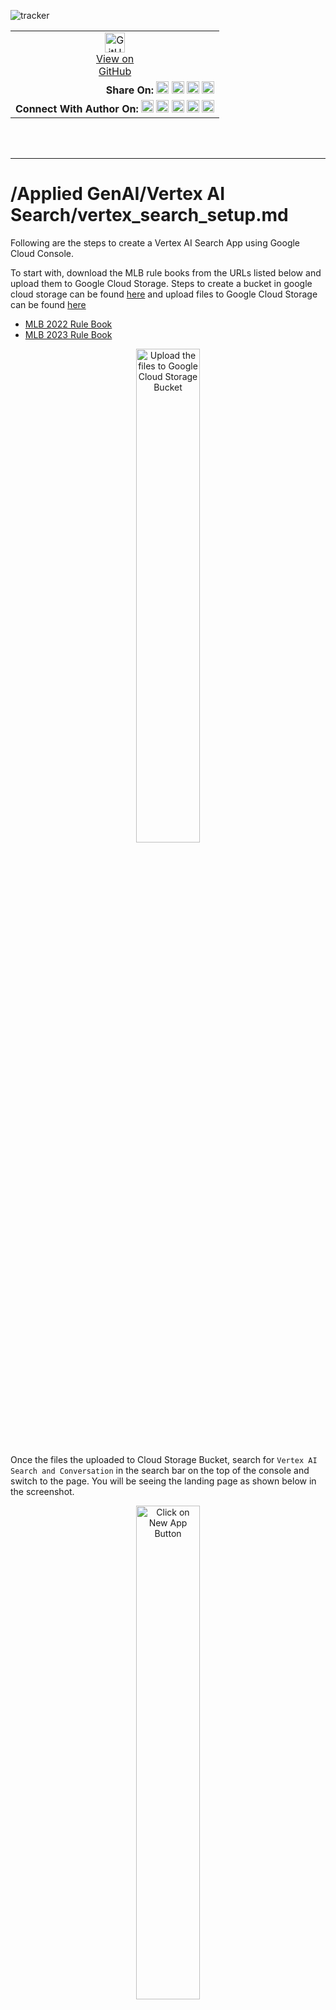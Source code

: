 ![tracker](https://us-central1-vertex-ai-mlops-369716.cloudfunctions.net/pixel-tracking?path=statmike%2Fvertex-ai-mlops%2FApplied+GenAI%2Flegacy%2FVertex+AI+Search&file=vertex_search_setup.md)
<!--- header table --->
<table>
<tr>     
  <td style="text-align: center">
    <a href="https://github.com/statmike/vertex-ai-mlops/blob/main/Applied%20GenAI/legacy/Vertex%20AI%20Search/vertex_search_setup.md">
      <img width="32px" src="https://www.svgrepo.com/download/217753/github.svg" alt="GitHub logo">
      <br>View on<br>GitHub
    </a>
  </td>
</tr>
<tr>
  <td style="text-align: right">
    <b>Share On: </b> 
    <a href="https://www.linkedin.com/sharing/share-offsite/?url=https%3A//github.com/statmike/vertex-ai-mlops/blob/main/Applied+GenAI%2Flegacy%2FVertex+AI+Search/vertex_search_setup.md"><img src="https://upload.wikimedia.org/wikipedia/commons/8/81/LinkedIn_icon.svg" alt="Linkedin Logo" width="20px"></a> 
    <a href="https://reddit.com/submit?url=https%3A//github.com/statmike/vertex-ai-mlops/blob/main/Applied+GenAI%2Flegacy%2FVertex+AI+Search/vertex_search_setup.md"><img src="https://redditinc.com/hubfs/Reddit%20Inc/Brand/Reddit_Logo.png" alt="Reddit Logo" width="20px"></a> 
    <a href="https://bsky.app/intent/compose?text=https%3A//github.com/statmike/vertex-ai-mlops/blob/main/Applied+GenAI%2Flegacy%2FVertex+AI+Search/vertex_search_setup.md"><img src="https://upload.wikimedia.org/wikipedia/commons/7/7a/Bluesky_Logo.svg" alt="BlueSky Logo" width="20px"></a> 
    <a href="https://twitter.com/intent/tweet?url=https%3A//github.com/statmike/vertex-ai-mlops/blob/main/Applied+GenAI%2Flegacy%2FVertex+AI+Search/vertex_search_setup.md"><img src="https://upload.wikimedia.org/wikipedia/commons/5/5a/X_icon_2.svg" alt="X (Twitter) Logo" width="20px"></a> 
  </td>
</tr>
<tr>
  <td style="text-align: right">
    <b>Connect With Author On: </b> 
    <a href="https://www.linkedin.com/in/statmike"><img src="https://upload.wikimedia.org/wikipedia/commons/8/81/LinkedIn_icon.svg" alt="Linkedin Logo" width="20px"></a>
    <a href="https://www.github.com/statmike"><img src="https://www.svgrepo.com/download/217753/github.svg" alt="GitHub Logo" width="20px"></a> 
    <a href="https://www.youtube.com/@statmike-channel"><img src="https://upload.wikimedia.org/wikipedia/commons/f/fd/YouTube_full-color_icon_%282024%29.svg" alt="YouTube Logo" width="20px"></a>
    <a href="https://bsky.app/profile/statmike.bsky.social"><img src="https://upload.wikimedia.org/wikipedia/commons/7/7a/Bluesky_Logo.svg" alt="BlueSky Logo" width="20px"></a> 
    <a href="https://x.com/statmike"><img src="https://upload.wikimedia.org/wikipedia/commons/5/5a/X_icon_2.svg" alt="X (Twitter) Logo" width="20px"></a>
  </td>
</tr>
</table><br/><br/>

---
# /Applied GenAI/Vertex AI Search/vertex_search_setup.md

Following are the steps to create a Vertex AI Search App using Google Cloud Console.

To start with, download the MLB rule books from the URLs listed below and upload them to Google Cloud Storage. Steps to create a bucket in google cloud storage can be found [here](https://cloud.google.com/storage/docs/creating-buckets) and upload files to Google Cloud Storage can be found [here](https://cloud.google.com/storage/docs/uploading-objects)

- [MLB 2022 Rule Book](https://img.mlbstatic.com/mlb-images/image/upload/mlb/hhvryxqioipb87os1puw.pdf)
- [MLB 2023 Rule Book](https://img.mlbstatic.com/mlb-images/image/upload/mlb/wqn5ah4c3qtivwx3jatm.pdf)

<p align="center" width="100%"><center>
    <img align="center" alt="Upload the files to Google Cloud Storage Bucket" src="../../../architectures/notebooks/applied/genai/vertex_ai_search/vertex_search_step_0.png" width="45%">
</center></p>

Once the files the uploaded to Cloud Storage Bucket, search for `Vertex AI Search and Conversation` in the search bar on the top of the console and switch to the page. You will be seeing the landing page as shown below in the screenshot.

<p align="center" width="100%"><center>
    <img align="center" alt="Click on New App Button" src="../../../architectures/notebooks/applied/genai/vertex_ai_search/vertex_search_step_1.png" width="45%">
</center></p>

Click on `New App` and select `Search` as App Type.

<p align="center" width="100%"><center>
    <img align="center" alt="Select Search" src="../../../architectures/notebooks/applied/genai/vertex_ai_search/vertex_search_step_2.png" width="45%">
</center></p>

Under Configuration, make sure to turn on `Enterprise Edition Features` and `Advanced LLM Features`. Also, Enter the `App Name` and select the region as `global`.

<p align="center" width="100%"><center>
    <img align="center" alt="Enter the App Name and Click Continue" src="../../../architectures/notebooks/applied/genai/vertex_ai_search/vertex_search_step_3.png" width="45%">
</center></p>

Next Step is to create a `Data Store`. Click on `Create New Data Store` and Select `Cloud Storage` as Data Source. 

<p align="center" width="100%"><center>
    <img align="center" alt="Select Cloud Storage" src="../../../architectures/notebooks/applied/genai/vertex_ai_search/vertex_search_step_4.png" width="45%">
</center></p>

Browse the Cloud Storage and select the files you have uploaded. 

<p align="center" width="100%"><center>
    <img align="center" alt="Browse to the location in Cloud Storage and select the files" src="../../../architectures/notebooks/applied/genai/vertex_ai_search/vertex_search_step_5.png" width="45%">
</center></p>

After choosing the files, enter the `Data Store` name and click on `Create`.

<p align="center" width="100%"><center>
    <img align="center" alt="Enter the Data Store Name" src="../../../architectures/notebooks/applied/genai/vertex_ai_search/vertex_search_step_6.png" width="45%">
</center></p>

Select the `Data Store` and click on `Create`.

<p align="center" width="100%"><center>
    <img align="center" alt="Click on Create to create the Data Store" src="../../../architectures/notebooks/applied/genai/vertex_ai_search/vertex_search_step_7.png" width="45%">
</center></p>

You will be able to watch the progress in `Data Store` creation as shown below.

<p align="center" width="100%"><center>
    <img align="center" alt="Data Store Creation in Progress" src="../../../architectures/notebooks/applied/genai/vertex_ai_search/vertex_search_step_8.png" width="45%">
</center></p>

After the successful completion of Data Store creation, You will be able to test the search app using the `preview feature` on the left pane.

<p align="center" width="100%"><center>
    <img align="center" alt="Testing in Console using the preview" src="../../../architectures/notebooks/applied/genai/vertex_ai_search/vertex_search_step_9.png" width="45%">
</center></p>